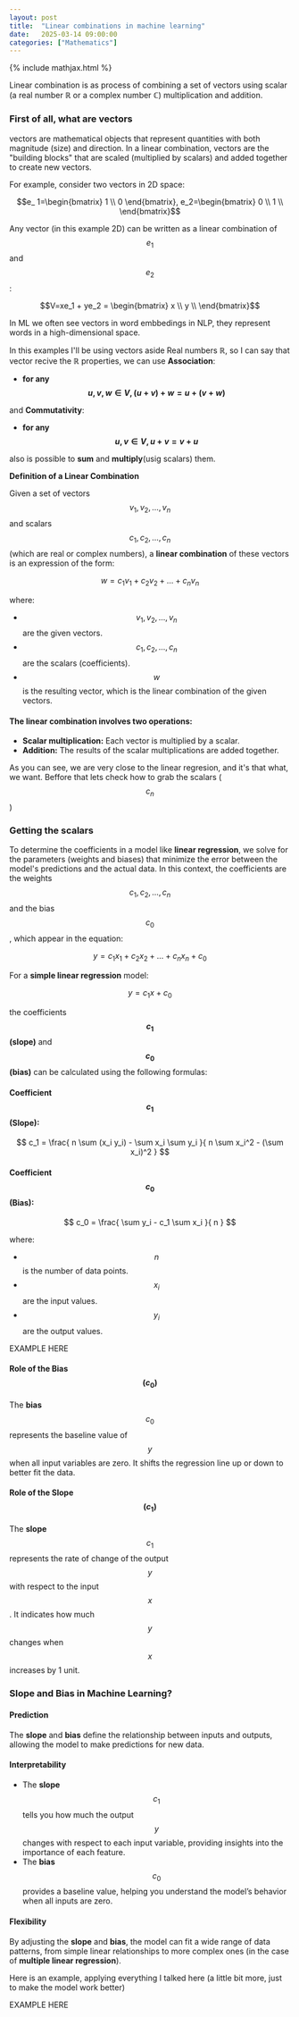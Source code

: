 ```yaml
---
layout: post
title:  "Linear combinations in machine learning"
date:   2025-03-14 09:00:00
categories: ["Mathematics"]
---
```


{% include mathjax.html %}

Linear combination is as process of combining a set of vectors using scalar (a real number ℝ or a complex number ℂ) multiplication and addition.

### First of all, what are vectors

 vectors are mathematical objects that represent quantities with both magnitude (size) and direction. In a linear combination, vectors are the "building blocks" that are scaled (multiplied by scalars) and added together to create new vectors.

For example, consider two vectors in 2D space:

$$e_ 1=\begin{bmatrix}
1 \\
0 
\end{bmatrix},
e_2=\begin{bmatrix}
0 \\
1 \\
\end{bmatrix}$$

Any vector (in this example 2D) can be written as a linear combination of $$e_1$$ and $$e_2$$:

$$V=xe_1 + ye_2 = \begin{bmatrix}
x \\
y \\
\end{bmatrix}$$

In ML we often see vectors in word embbedings in NLP, they represent words in a high-dimensional space.

In this examples I'll be using vectors aside Real numbers ℝ, so I can say that vector recive the ℝ properties, we can use **Association**:

- **for any $$u,v,w ∈V, (u+v)+w=u+(v+w)$$**

and **Commutativity**:

- **for any $$u,v ∈V, u+v=v+u$$**

also is possible to **sum** and **multiply**(usig scalars) them.

**Definition of a Linear Combination**  

Given a set of vectors $$v_1, v_2, \dots, v_n$$ and scalars $$c_1, c_2, \dots, c_n$$ (which are real or complex numbers), a **linear combination** of these vectors is an expression of the form:  

$$
w = c_1 v_1 + c_2 v_2 + \dots + c_n v_n
$$

where:  
- $$v_1, v_2, \dots, v_n$$ are the given vectors.  
- $$c_1, c_2, ..., c_n $$ are the scalars (coefficients).  
- $$w$$ is the resulting vector, which is the linear combination of the given vectors.  

#### The linear combination involves two operations:
- **Scalar multiplication:** Each vector is multiplied by a scalar.
- **Addition:** The results of the scalar multiplications are added together.

As you can see, we are very close to the linear regresion, and it's that what, we want. Beffore that lets check how to grab the scalars ($$c_n$$)

### Getting the scalars

To determine the coefficients in a model like **linear regression**, we solve for the parameters (weights and biases) that minimize the error between the model's predictions and the actual data. In this context, the coefficients are the weights $$c_1, c_2, \dots, c_n$$ and the bias $$c_0$$, which appear in the equation:

$$
y = c_1 x_1 + c_2 x_2 + \dots + c_n x_n + c_0
$$

For a **simple linear regression** model:

$$
y = c_1 x + c_0
$$

the coefficients **$$c_1$$ (slope)** and **$$c_0$$ (bias)** can be calculated using the following formulas:

#### Coefficient $$c_1$$ (Slope):  

$$
c_1 = \frac{ n \sum (x_i y_i) - \sum x_i \sum y_i }{ n \sum x_i^2 - (\sum x_i)^2 }
$$

#### Coefficient $$c_0$$ (Bias):  

$$
c_0 = \frac{ \sum y_i - c_1 \sum x_i }{ n }
$$

where:  

- $$n$$ is the number of data points.  
- $$x_i$$ are the input values.  
- $$y_i$$ are the output values.  

EXAMPLE HERE

#### **Role of the Bias $$(c_0)$$**  

The **bias** $$c_0$$ represents the baseline value of $$y$$ when all input variables are zero. It shifts the regression line up or down to better fit the data.  

#### **Role of the Slope $$(c_1)$$**  

The **slope** $$c_1$$ represents the rate of change of the output $$y$$ with respect to the input $$x$$. It indicates how much $$y$$ changes when $$x$$ increases by 1 unit.  

### **Slope and Bias in Machine Learning?**  

#### **Prediction**  
The **slope** and **bias** define the relationship between inputs and outputs, allowing the model to make predictions for new data.  

#### **Interpretability**  
- The **slope** $$c_1$$ tells you how much the output $$y$$ changes with respect to each input variable, providing insights into the importance of each feature.  
- The **bias** $$c_0$$ provides a baseline value, helping you understand the model’s behavior when all inputs are zero.  

#### **Flexibility**  
By adjusting the **slope** and **bias**, the model can fit a wide range of data patterns, from simple linear relationships to more complex ones (in the case of **multiple linear regression**).  

Here is an example, applying everything I talked here (a little bit more, just to make the model work better)

EXAMPLE HERE